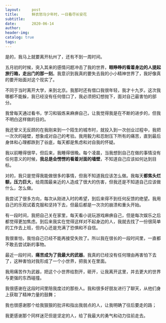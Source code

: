 ```yaml
---
layout:     post  
title:      鲜衣怒马少年时，一日看尽长安花
subtitle:  
date:       2020-06-14
author:  
header-img: 
catalog: true  
tags:
---
```


是的，我马上就要离开杭州了，还有不到一周时间。

五月初的时候，突入其来的感情问题冲击了我的世界，**眼睁睁的看着身边的人提起旅行箱，走出门的那一刻**。我意识到我真的要失去我的小小精神世界了，我好像真的要开始面对这个现实了。

不同于当时离开大学，来到北京。我那时还有借口我很年轻，我才十九岁。这次我哪都不能躲，我已经没有任何借口了，我必须把幻想抛下，面对自己最害怕的部分。



我曾每天通过看书，学习和锻炼来麻痹自己，让我觉得我是在不断的进步的，但我不明白这样做的目的。

我还曾义无反顾的在我刚来到一个陌生的城市时，就投入到一次创业过程中，我把一次次的碰壁，想象成对自己的考验。我用毅力和忍耐压下所有的痛苦，直到最后身体和心理都跌到了谷底，每天都是焦虑和对自我的怀疑。

我以前睡得很早，但后来，我睡得很晚。每个凌晨，当我想到自己在做的事情没有任何意义的时候，**我总是会愣愣的看着对面的墙壁**，不知道自己应该如何达到目标。



对的，我只是觉得我能做很多的事情，但我不知道我应该怎么做。我每天**都焦头烂额，压力巨大**，给周围最亲近的人造成了很大的伤害，但我还是不知道自己应该做什么，怎么做。

我尝试了很多方向，每次从刚进入时的希望，到后来得不到任何反馈的绝望。我用自己的乐观试着克服和坚持下去，但最后都是一次次的崩溃和重头开始。

有一段时间，我把自己关在家里，每天看小说玩游戏麻痹自己，但是每次娱乐之后都觉得更加焦虑。到后来我实在觉得这样对不起身边的人，我就去找了一份很简单的工作去上班，但内心还是充满了恐惧和不自信。

我很害怕，我怕自己已经不能再接受失败了。所以我在很长的一段时间里，一直都不敢去尝试新的事物。



最近一段时间，**痛苦成为了我最大的武器**。我真的已经没有任何理由再害怕下去了，这种害怕对我形成了一个小世界，把我关在里面。

我用痛苦作为武器，把这个小世界给割开，砸开，让我离开这里，并去更大的世界与更强的东西碰撞。



我很感谢在这段时间里陪我度过的那些人。我和很多好朋友进行了聊天，从他们身上获取了精神力量的鼓舞；

我也很感谢那个给我狠狠的批评和指出我弱点的人，让我明确了往后要走的路；

我更感谢那个同样迷茫但是坚定的人，给了我最大的勇气和动力往前走去。
